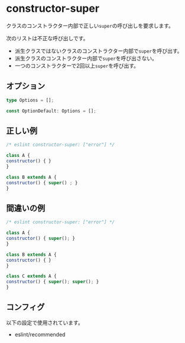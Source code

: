 # constructor-super

クラスのコンストラクター内部で正しい`super`の呼び出しを要求します。

次のリストは不正な呼び出しです。

- 派生クラスではないクラスのコンストラクター内部で`super`を呼び出す。
- 派生クラスのコンストラクター内部で`super`を呼び出さない。
- 一つのコンストラクターで2回以上`super`を呼び出す。

## オプション

```ts
type Options = [];

const OptionDefault: Options = [];
```

## 正しい例

```js
/* eslint constructor-super: ["error"] */

class A {
constructor() { }
}

class B extends A {
constructor() { super() ; }
}
```

## 間違いの例

```js
/* eslint constructor-super: ["error"] */

class A {
constructor() { super(); }
}

class B extends A {
constructor() { }
}

class C extends A {
constructor() { super(); super(); }
}
```

## コンフィグ

以下の設定で使用されています。

- eslint/recommended
